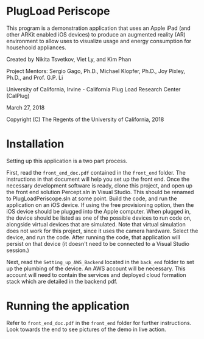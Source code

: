 # PlugLoad Periscope
This program is a demonstration application that uses an Apple iPad (and other ARKit enabled iOS devices) to produce an augmented reality (AR) environment to allow uses to visualize usage and energy consumption for househoold appliances.

Created by Nikita Tsvetkov, Viet Ly, and Kim Phan

Project Mentors: Sergio Gago, Ph.D., Michael Klopfer, Ph.D., Joy Pixley, Ph.D., and Prof. G.P. Li

University of California, Irvine - California Plug Load Research Center (CalPlug)

March 27, 2018

Copyright (C) The Regents of the University of California, 2018

# Installation
Setting up this application is a two part process. 

First, read the `front_end_doc.pdf` contained in the `front_end` folder. The instructions in that document will
help you set up the front end. Once the necessary development software is ready, clone this project, and open up the front end solution Percept.sln in Visual Studio. This should be renamed to PlugLoadPeriscope.sln at some point. Build the code, and run the application on an iOS device. If using the free provisioning option, then the iOS device should be plugged into the Apple computer. When plugged in, the device should be listed as one of the possible devices to run code on, alongside virtual devices that are simulated. Note that virtual simulation does not work for this project, since it uses the camera hardware. Select the device, and run the code. After running the code, that application will persist on that device (it doesn't need to be connected to a Visual Studio session.)

Next, read the `Setting_up_AWS_Backend` located in the `back_end` folder to set up the plumbing of the device. An AWS account will be necessary. This account will need to contain the services and deployed cloud formation stack which are detailed in the backend pdf.

# Running the application
Refer to `front_end_doc.pdf` in the `front_end` folder for further instructions.
Look towards the end to see pictures of the demo in live action.
